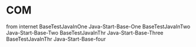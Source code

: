 # COM
from internet
BaseTestJavaInOne Java-Start-Base-One
BaseTestJavaInTwo Java-Start-Base-Two
BaseTestJavaInThr Java-Start-Base-Three
BaseTestJavaInThr Java-Start-Base-four
